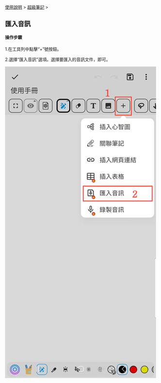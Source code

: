 [使用說明](/dragonnest/drawnote/manual/zh-tw) > [超級筆記](/dragonnest/drawnote/manual/zh/super_note) >

匯入音訊
---
#### 操作步驟

1.在工具列中點擊“+”號按鈕。

2.選擇“匯入音訊”選項。選擇要匯入的音訊文件，即可。

![](imgs/import_audio1.png)
